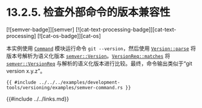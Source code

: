 # 13.2.5. 检查外部命令的版本兼容性

[![semver-badge]][semver] [![cat-text-processing-badge]][cat-text-processing] [![cat-os-badge]][cat-os]

本实例使用 [`Command`] 模块运行命令 `git --version`，然后使用 [`Version::parse`] 将版本号解析为语义化版本 [`semver::Version`]。[`VersionReq::matches`] 将 [`semver::VersionReq`] 与解析的语义化版本进行比较。最终，命令输出类似于“git version x.y.z”。

```rust,edition2018,no_run
{{ #include ../../../examples/development-tools/versioning/examples/semver-command.rs }}
```

[`Command`]: https://doc.rust-lang.org/std/process/struct.Command.html
[`semver::Version`]: https://docs.rs/semver/*/semver/struct.Version.html
[`semver::VersionReq`]: https://docs.rs/semver/*/semver/struct.VersionReq.html
[`Version::parse`]: https://docs.rs/semver/*/semver/struct.Version.html#method.parse
[`VersionReq::matches`]: https://docs.rs/semver/*/semver/struct.VersionReq.html#method.matches

{{#include ../../links.md}}
